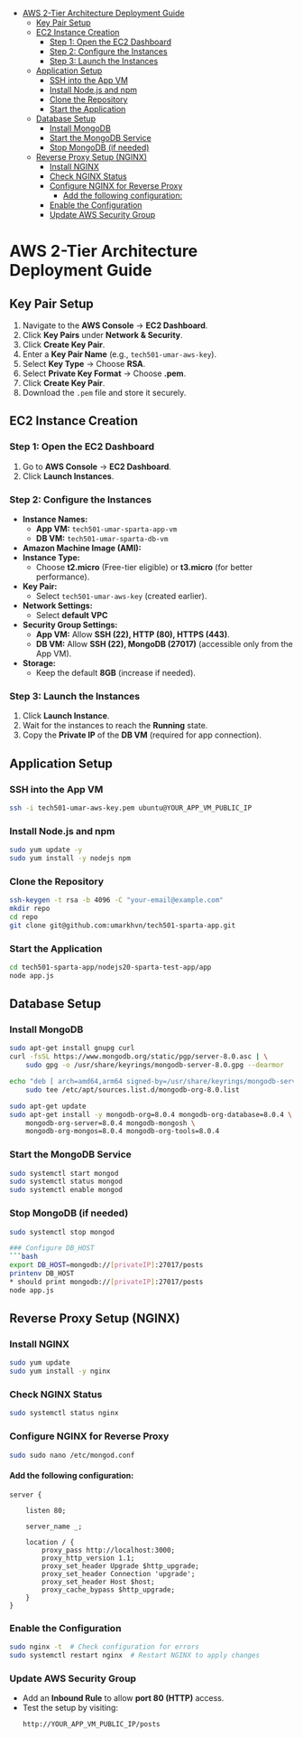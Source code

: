 - [AWS 2-Tier Architecture Deployment Guide](#aws-2-tier-architecture-deployment-guide)
  - [Key Pair Setup](#key-pair-setup)
  - [EC2 Instance Creation](#ec2-instance-creation)
    - [Step 1: Open the EC2 Dashboard](#step-1-open-the-ec2-dashboard)
    - [Step 2: Configure the Instances](#step-2-configure-the-instances)
    - [Step 3: Launch the Instances](#step-3-launch-the-instances)
  - [Application Setup](#application-setup)
    - [SSH into the App VM](#ssh-into-the-app-vm)
    - [Install Node.js and npm](#install-nodejs-and-npm)
    - [Clone the Repository](#clone-the-repository)
    - [Start the Application](#start-the-application)
  - [Database Setup](#database-setup)
    - [Install MongoDB](#install-mongodb)
    - [Start the MongoDB Service](#start-the-mongodb-service)
    - [Stop MongoDB (if needed)](#stop-mongodb-if-needed)
  - [Reverse Proxy Setup (NGINX)](#reverse-proxy-setup-nginx)
    - [Install NGINX](#install-nginx)
    - [Check NGINX Status](#check-nginx-status)
    - [Configure NGINX for Reverse Proxy](#configure-nginx-for-reverse-proxy)
      - [Add the following configuration:](#add-the-following-configuration)
    - [Enable the Configuration](#enable-the-configuration)
    - [Update AWS Security Group](#update-aws-security-group)


# AWS 2-Tier Architecture Deployment Guide

## Key Pair Setup

1. Navigate to the **AWS Console** → **EC2 Dashboard**.
2. Click **Key Pairs** under **Network & Security**.
3. Click **Create Key Pair**.
4. Enter a **Key Pair Name** (e.g., `tech501-umar-aws-key`).
5. Select **Key Type** → Choose **RSA**.
6. Select **Private Key Format** → Choose **.pem**.
7. Click **Create Key Pair**.
8. Download the `.pem` file and store it securely.

## EC2 Instance Creation

### Step 1: Open the EC2 Dashboard
1. Go to **AWS Console** → **EC2 Dashboard**.
2. Click **Launch Instances**.

### Step 2: Configure the Instances
- **Instance Names:**
  - **App VM:** `tech501-umar-sparta-app-vm`
  - **DB VM:** `tech501-umar-sparta-db-vm`
- **Amazon Machine Image (AMI):**
- **Instance Type:**
  - Choose **t2.micro** (Free-tier eligible) or **t3.micro** (for better performance).
- **Key Pair:**
  - Select `tech501-umar-aws-key` (created earlier).
- **Network Settings:**
  - Select **default VPC** 
- **Security Group Settings:**
  - **App VM:** Allow **SSH (22), HTTP (80), HTTPS (443)**.
  - **DB VM:** Allow **SSH (22), MongoDB (27017)** (accessible only from the App VM).
- **Storage:**
  - Keep the default **8GB** (increase if needed).

### Step 3: Launch the Instances
1. Click **Launch Instance**.
2. Wait for the instances to reach the **Running** state.
3. Copy the **Private IP** of the **DB VM** (required for app connection).

## Application Setup

### SSH into the App VM
```bash
ssh -i tech501-umar-aws-key.pem ubuntu@YOUR_APP_VM_PUBLIC_IP
```
### Install Node.js and npm
```bash
sudo yum update -y
sudo yum install -y nodejs npm
```
### Clone the Repository
```bash
ssh-keygen -t rsa -b 4096 -C "your-email@example.com"
mkdir repo
cd repo
git clone git@github.com:umarkhvn/tech501-sparta-app.git
```
### Start the Application
```bash
cd tech501-sparta-app/nodejs20-sparta-test-app/app
node app.js
```

## Database Setup

### Install MongoDB
```bash
sudo apt-get install gnupg curl
curl -fsSL https://www.mongodb.org/static/pgp/server-8.0.asc | \
    sudo gpg -o /usr/share/keyrings/mongodb-server-8.0.gpg --dearmor

echo "deb [ arch=amd64,arm64 signed-by=/usr/share/keyrings/mongodb-server-8.0.gpg ] https://repo.mongodb.org/apt/ubuntu noble/mongodb-org/8.0 multiverse" | \
    sudo tee /etc/apt/sources.list.d/mongodb-org-8.0.list

sudo apt-get update
sudo apt-get install -y mongodb-org=8.0.4 mongodb-org-database=8.0.4 \
    mongodb-org-server=8.0.4 mongodb-mongosh \
    mongodb-org-mongos=8.0.4 mongodb-org-tools=8.0.4
```
### Start the MongoDB Service
```bash
sudo systemctl start mongod
sudo systemctl status mongod
sudo systemctl enable mongod
```
### Stop MongoDB (if needed)
```bash
sudo systemctl stop mongod

### Configure DB_HOST
```bash
export DB_HOST=mongodb://[privateIP]:27017/posts
printenv DB_HOST
* should print mongodb://[privateIP]:27017/posts
node app.js
```

## Reverse Proxy Setup (NGINX)

### Install NGINX
```bash
sudo yum update
sudo yum install -y nginx
```
### Check NGINX Status
```bash
sudo systemctl status nginx
```
### Configure NGINX for Reverse Proxy
```bash
sudo sudo nano /etc/mongod.conf
```
#### Add the following configuration:
```nginx
server {
 
    listen 80;
 
    server_name _;
 
    location / {
        proxy_pass http://localhost:3000;
        proxy_http_version 1.1;
        proxy_set_header Upgrade $http_upgrade;
        proxy_set_header Connection 'upgrade';
        proxy_set_header Host $host;
        proxy_cache_bypass $http_upgrade;
    }
}
```
### Enable the Configuration
```bash
sudo nginx -t  # Check configuration for errors
sudo systemctl restart nginx  # Restart NGINX to apply changes
```
### Update AWS Security Group
- Add an **Inbound Rule** to allow **port 80 (HTTP)** access.
- Test the setup by visiting:
  ```
  http://YOUR_APP_VM_PUBLIC_IP/posts
  ```

